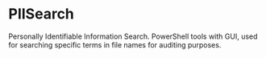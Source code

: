 # PIISearch
Personally Identifiable Information Search. PowerShell tools with GUI, used for searching specific terms in file names for auditing purposes.
